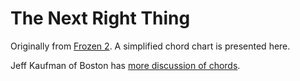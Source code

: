 #  The Next Right Thing

Originally from [Frozen 2](https://www.youtube.com/watch?v=w6g1yQV0dIY). A simplified chord chart is presented here.

Jeff Kaufman of Boston has [more discussion of chords](https://www.jefftk.com/p/chording-the-next-right-thing).